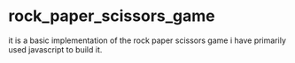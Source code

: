 # rock_paper_scissors_game
it is a basic implementation of the rock paper scissors game 
i have primarily used javascript to build it.
